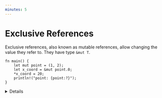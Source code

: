 ```yaml
---
minutes: 5
---
```


# Exclusive References

Exclusive references, also known as mutable references, allow changing the value
they refer to. They have type `&mut T`.

<!-- mdbook-xgettext: skip -->

```rust,editable
fn main() {
    let mut point = (1, 2);
    let x_coord = &mut point.0;
    *x_coord = 20;
    println!("point: {point:?}");
}
```

<details>

Key points:

- "Exclusive" means that only this reference can be used to access the value. No
  other references (shared or exclusive) can exist at the same time, and the
  referenced value cannot be accessed while the exclusive reference exists. Try
  making an `&point.0` or changing `point.0` while `x_coord` is alive.

- Be sure to note the difference between `let mut x_coord: &i32` and
  `let x_coord: &mut i32`. The first one represents a shared reference that can
  be bound to different values, while the second represents an exclusive
  reference to a mutable value.

</details>
